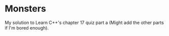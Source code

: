 # Monsters
My solution to Learn C++'s chapter 17 quiz part a (Might add the other parts if I'm bored enough).

